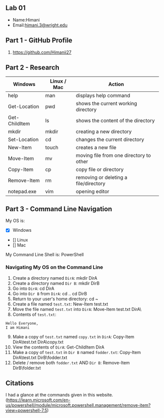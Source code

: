 ## Lab 01

- Name:Himani
- Email:himani.3@wright.edu

## Part 1 - GitHub Profile

1. https://github.com/Himanii27

## Part 2 - Research

| Windows       | Linux / Mac | Action                                    |
| ---           | ---         | ---                                       |
| help          | man         | displays help command                     |
| Get-Location  | pwd         | shows the current working directory       |
| Get-ChildItem | ls          | shows the content of the directory        |
| mkdir         | mkdir       | creating a new directory                  |
| Set-Location  | cd          | changes the current directory             |
| New-Item      | touch       | creates a new file                        |
| Move-Item     | mv          | moving file from one directory to other   |
| Copy-Item     | cp          | copy file or directory                    |
| Remove-Item   | rm          | removing or deleting a file/directory     |
| notepad.exe   | vim         | opening editor                            |

## Part 3 - Command Line Navigation

My OS is:
- [x] Windows
- [] Linux
- [] Mac

My Command Line Shell is: PowerShell

### Navigating My OS on the Command Line

1. Create a directory named `DirA`: mkdir DirA
2. Create a directory named `Dir B`: mkdir DirB
3. Go into `DirA`: cd DirA
4. Go into `Dir B` from `DirA`: cd ..
                                cd DirB
5. Return to your user's home directory: cd ~
6. Create a file named `test.txt`: New-Item test.txt
7. Move the file named `test.txt` into `DirA`: Move-Item test.txt DirA\
8. Contents of `test.txt`: 
```
Hello Everyone,
I am Himani
```
9. Make a copy of `test.txt` named `copy.txt` in `DirA`: Copy-Item DirA\test.txt DirA\copy.txt
10. View the contents of `DirA`: Get-ChildItem DirA
11. Make a copy of `test.txt` in `Dir B` named `fodder.txt`: Copy-Item DirA\test.txt DirB\fodder.txt
12. Delete / remove both `fodder.txt` AND `Dir B`: Remove-Item DirB\folder.txt

## Citations
I had a glance at the commands given in this website.
(https://learn.microsoft.com/en-us/powershell/module/microsoft.powershell.management/remove-item?view=powershell-7.5)




